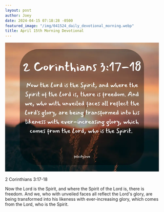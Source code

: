 ```yaml
---
layout: post
author: Joey
date: 2024-04-15 07:18:28 -0500
featured_image: "/img/041524_daily_devotional_morning.webp"
title: April 15th Morning Devotional
---
```


[![April 15th 2024 Morning Devotional](/img/041524_daily_devotional_morning.webp)](/img/041524_daily_devotional_morning.webp)

2 Corinthians 3:17-18

Now the Lord is the Spirit, and where the Spirit of the Lord is, there is freedom. And we, who with unveiled faces all reflect the Lord's glory, are being transformed into his likeness with ever-increasing glory, which comes from the Lord, who is the Spirit.
